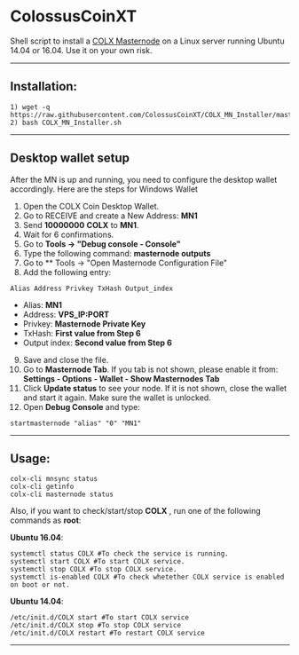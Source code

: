 # ColossusCoinXT
Shell script to install a [COLX Masternode](http://colossuscoinxt.org/) on a Linux server running Ubuntu 14.04 or 16.04. Use it on your own risk.

***
## Installation:
```
1) wget -q https://raw.githubusercontent.com/ColossusCoinXT/COLX_MN_Installer/master/COLX_MN_Installer.sh
2) bash COLX_MN_Installer.sh
```
***

## Desktop wallet setup

After the MN is up and running, you need to configure the desktop wallet accordingly. Here are the steps for Windows Wallet
1. Open the COLX Coin Desktop Wallet.
2. Go to RECEIVE and create a New Address: **MN1**
3. Send **10000000** **COLX** to **MN1**.
4. Wait for 6 confirmations.
5. Go to **Tools -> "Debug console - Console"**
6. Type the following command: **masternode outputs**
7. Go to  ** Tools -> "Open Masternode Configuration File"
8. Add the following entry:
```
Alias Address Privkey TxHash Output_index
```
* Alias: **MN1**
* Address: **VPS_IP:PORT**
* Privkey: **Masternode Private Key**
* TxHash: **First value from Step 6**
* Output index:  **Second value from Step 6**
9. Save and close the file.
10. Go to **Masternode Tab**. If you tab is not shown, please enable it from: **Settings - Options - Wallet - Show Masternodes Tab**
11. Click **Update status** to see your node. If it is not shown, close the wallet and start it again. Make sure the wallet is unlocked.
12. Open **Debug Console** and type:
```
startmasternode "alias" "0" "MN1"
```
***

## Usage:
```
colx-cli mnsync status
colx-cli getinfo
colx-cli masternode status
```

Also, if you want to check/start/stop **COLX** , run one of the following commands as **root**:

**Ubuntu 16.04**:
```
systemctl status COLX #To check the service is running.
systemctl start COLX #To start COLX service.
systemctl stop COLX #To stop COLX service.
systemctl is-enabled COLX #To check whetether COLX service is enabled on boot or not.
```
**Ubuntu 14.04**:  
```
/etc/init.d/COLX start #To start COLX service
/etc/init.d/COLX stop #To stop COLX service
/etc/init.d/COLX restart #To restart COLX service
```

***
